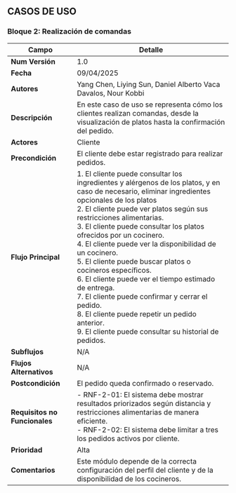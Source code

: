 ## CASOS DE USO

### Bloque 2: Realización de comandas

| Campo                     | Detalle                                                                 |
|---------------------------|-------------------------------------------------------------------------|
| **Num Versión**           | 1.0                                                                     |
| **Fecha**                 | 09/04/2025                                                              |
| **Autores**               | Yang Chen, Liying Sun, Daniel Alberto Vaca Davalos, Nour Kobbi          |
| **Descripción**           | En este caso de uso se representa cómo los clientes realizan comandas, desde la visualización de platos hasta la confirmación del pedido. |
| **Actores**               | Cliente                                                                 |
| **Precondición**          | El cliente debe estar registrado para realizar pedidos.                 |
| **Flujo Principal**       | 1. El cliente puede consultar los ingredientes y alérgenos de los platos, y en caso de necesario, eliminar ingredientes opcionales de los platos <br> 2. El cliente puede ver platos según sus restricciones alimentarias. <br> 3. El cliente puede consultar los platos ofrecidos por un cocinero. <br> 4. El cliente puede ver la disponibilidad de un cocinero. <br> 5. El cliente puede buscar platos o cocineros específicos. <br> 6. El cliente puede ver el tiempo estimado de entrega. <br> 7. El cliente puede confirmar y cerrar el pedido. <br> 8. El cliente puede repetir un pedido anterior. <br> 9. El cliente puede consultar su historial de pedidos. |
| **Subflujos**             | N/A                                                                     |
| **Flujos Alternativos**   | N/A                                                                     |
| **Postcondición**         | El pedido queda confirmado o reservado.                                 |
| **Requisitos no Funcionales** | - RNF-2-01: El sistema debe mostrar resultados priorizados según distancia y restricciones alimentarias de manera eficiente. <br> - RNF-2-02: El sistema debe limitar a tres los pedidos activos por cliente. |
| **Prioridad**             | Alta                                                                    |
| **Comentarios**           | Este módulo depende de la correcta configuración del perfil del cliente y de la disponibilidad de los cocineros. |
